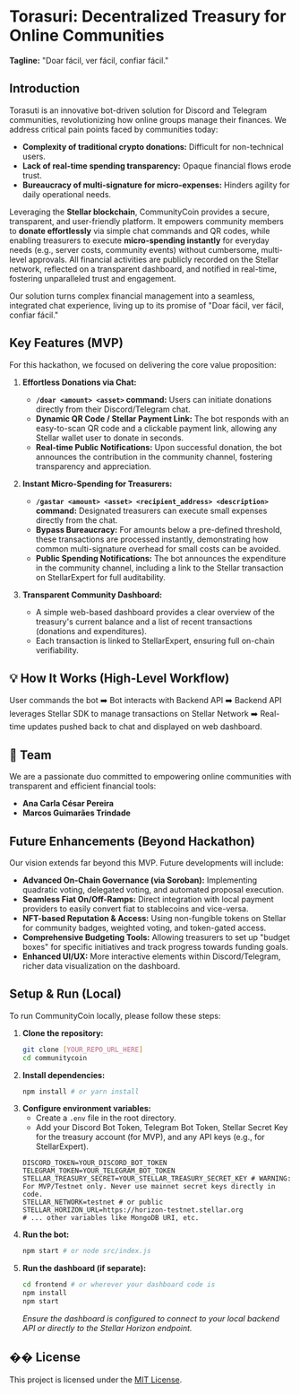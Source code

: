 # Torasuri: Decentralized Treasury for Online Communities

**Tagline:** "Doar fácil, ver fácil, confiar fácil."

## Introduction

Torasuti is an innovative bot-driven solution for Discord and Telegram communities, revolutionizing how online groups manage their finances. We address critical pain points faced by communities today:

*   **Complexity of traditional crypto donations:** Difficult for non-technical users.
*   **Lack of real-time spending transparency:** Opaque financial flows erode trust.
*   **Bureaucracy of multi-signature for micro-expenses:** Hinders agility for daily operational needs.

Leveraging the **Stellar blockchain**, CommunityCoin provides a secure, transparent, and user-friendly platform. It empowers community members to **donate effortlessly** via simple chat commands and QR codes, while enabling treasurers to execute **micro-spending instantly** for everyday needs (e.g., server costs, community events) without cumbersome, multi-level approvals. All financial activities are publicly recorded on the Stellar network, reflected on a transparent dashboard, and notified in real-time, fostering unparalleled trust and engagement.

Our solution turns complex financial management into a seamless, integrated chat experience, living up to its promise of "Doar fácil, ver fácil, confiar fácil."

## Key Features (MVP)

For this hackathon, we focused on delivering the core value proposition:

1.  **Effortless Donations via Chat:**
    *   **`/doar <amount> <asset>` command:** Users can initiate donations directly from their Discord/Telegram chat.
    *   **Dynamic QR Code / Stellar Payment Link:** The bot responds with an easy-to-scan QR code and a clickable payment link, allowing any Stellar wallet user to donate in seconds.
    *   **Real-time Public Notifications:** Upon successful donation, the bot announces the contribution in the community channel, fostering transparency and appreciation.

2.  **Instant Micro-Spending for Treasurers:**
    *   **`/gastar <amount> <asset> <recipient_address> <description>` command:** Designated treasurers can execute small expenses directly from the chat.
    *   **Bypass Bureaucracy:** For amounts below a pre-defined threshold, these transactions are processed instantly, demonstrating how common multi-signature overhead for small costs can be avoided.
    *   **Public Spending Notifications:** The bot announces the expenditure in the community channel, including a link to the Stellar transaction on StellarExpert for full auditability.

3.  **Transparent Community Dashboard:**
    *   A simple web-based dashboard provides a clear overview of the treasury's current balance and a list of recent transactions (donations and expenditures).
    *   Each transaction is linked to StellarExpert, ensuring full on-chain verifiability.

## 💡 How It Works (High-Level Workflow)

User commands the bot ➡️ Bot interacts with Backend API ➡️ Backend API leverages Stellar SDK to manage transactions on Stellar Network ➡️ Real-time updates pushed back to chat and displayed on web dashboard.

## 👥 Team

We are a passionate duo committed to empowering online communities with transparent and efficient financial tools:

*   **Ana Carla César Pereira**
*   **Marcos Guimarães Trindade**

##  Future Enhancements (Beyond Hackathon)

Our vision extends far beyond this MVP. Future developments will include:

*   **Advanced On-Chain Governance (via Soroban):** Implementing quadratic voting, delegated voting, and automated proposal execution.
*   **Seamless Fiat On/Off-Ramps:** Direct integration with local payment providers to easily convert fiat to stablecoins and vice-versa.
*   **NFT-based Reputation & Access:** Using non-fungible tokens on Stellar for community badges, weighted voting, and token-gated access.
*   **Comprehensive Budgeting Tools:** Allowing treasurers to set up "budget boxes" for specific initiatives and track progress towards funding goals.
*   **Enhanced UI/UX:** More interactive elements within Discord/Telegram, richer data visualization on the dashboard.

## Setup & Run (Local)

To run CommunityCoin locally, please follow these steps:

1.  **Clone the repository:**
    ```bash
    git clone [YOUR_REPO_URL_HERE]
    cd communitycoin
    ```
2.  **Install dependencies:**
    ```bash
    npm install # or yarn install
    ```
3.  **Configure environment variables:**
    *   Create a `.env` file in the root directory.
    *   Add your Discord Bot Token, Telegram Bot Token, Stellar Secret Key for the treasury account (for MVP), and any API keys (e.g., for StellarExpert).
    ```
    DISCORD_TOKEN=YOUR_DISCORD_BOT_TOKEN
    TELEGRAM_TOKEN=YOUR_TELEGRAM_BOT_TOKEN
    STELLAR_TREASURY_SECRET=YOUR_STELLAR_TREASURY_SECRET_KEY # WARNING: For MVP/Testnet only. Never use mainnet secret keys directly in code.
    STELLAR_NETWORK=testnet # or public
    STELLAR_HORIZON_URL=https://horizon-testnet.stellar.org
    # ... other variables like MongoDB URI, etc.
    ```
4.  **Run the bot:**
    ```bash
    npm start # or node src/index.js
    ```
5.  **Run the dashboard (if separate):**
    ```bash
    cd frontend # or wherever your dashboard code is
    npm install
    npm start
    ```
    *Ensure the dashboard is configured to connect to your local backend API or directly to the Stellar Horizon endpoint.*

## �� License

This project is licensed under the [MIT License](LICENSE).
